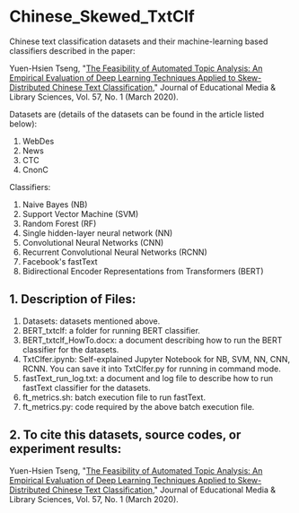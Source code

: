 # Chinese_Skewed_TxtClf

Chinese text classification datasets and their machine-learning based classifiers described in the paper:

Yuen-Hsien Tseng, "[The Feasibility of Automated Topic Analysis: An Empirical Evaluation of Deep Learning Techniques Applied to Skew-Distributed Chinese Text Classification](http://joemls.dils.tku.edu.tw/fulltext/57104fullText.pdf)," Journal of Educational Media & Library Sciences, Vol. 57, No. 1 (March 2020).

Datasets are (details of the datasets can be found in the article listed below): 
1. WebDes
2. News
3. CTC
4. CnonC

Classifiers: 
1. Naive Bayes (NB)
2. Support Vector Machine (SVM)
3. Random Forest (RF)
4. Single hidden-layer neural network (NN)
5. Convolutional Neural Networks (CNN)
6. Recurrent Convolutional Neural Networks (RCNN)
7. Facebook's fastText
8. Bidirectional Encoder Representations from Transformers (BERT)

## 1. Description of Files:
1. Datasets: datasets mentioned above.
2. BERT_txtclf: a folder for running BERT classifier.
3. BERT_txtclf_HowTo.docx: a document describing how to run the BERT classifier for the datasets.
4. TxtClfer.ipynb: Self-explained Jupyter Notebook for NB, SVM, NN, CNN, RCNN. You can save it into TxtClfer.py for running in command mode.
5. fastText_run_log.txt: a document and log file to describe how to run fastText classifier for the datasets.
6. ft_metrics.sh: batch execution file to run fastText.
7. ft_metrics.py: code required by the above batch execution file.

## 2. To cite this datasets, source codes, or experiment results:
Yuen-Hsien Tseng, "[The Feasibility of Automated Topic Analysis: An Empirical Evaluation of Deep Learning Techniques Applied to Skew-Distributed Chinese Text Classification](http://joemls.dils.tku.edu.tw/fulltext/57104fullText.pdf)," Journal of Educational Media & Library Sciences, Vol. 57, No. 1 (March 2020).
